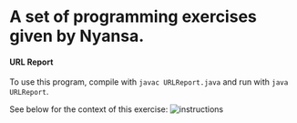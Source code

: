 # A set of programming exercises given by Nyansa.

#### URL Report
To use this program, compile with `javac URLReport.java` and run with `java URLReport`.

See below for the context of this exercise:
![instructions](https://raw.githubusercontent.com/scdickson/NyansaProgrammingChallenge/master/Images/url_report_instructions.png)